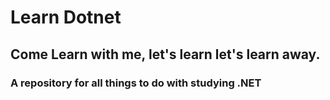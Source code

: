 # Learn Dotnet

## Come Learn with me, let's learn let's learn away.

### A repository for all things to do with studying .NET
